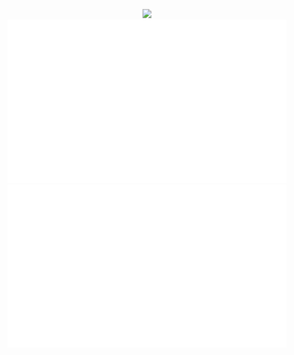 <div align="center">
  <img src="https://streak-stats.demolab.com?user=Dqrshan&theme=dark&border_radius=5&stroke=FF6666&border=FF6666&background=18181B">
</div>

<div align="center">
  <img src="https://raw.githubusercontent.com/Dqrshan/github-stats/master/generated/overview.svg#gh-dark-mode-only">
  <img src="https://raw.githubusercontent.com/Dqrshan/github-stats/master/generated/languages.svg#gh-dark-mode-only">
</div>


